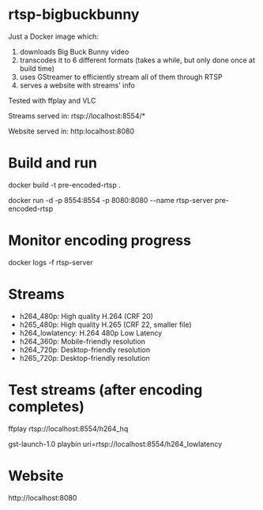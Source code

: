 
# rtsp-bigbuckbunny

Just a Docker image which:

1. downloads Big Buck Bunny video
2. transcodes it to 6 different formats (takes a while, but only done once at build time)
3. uses GStreamer to efficiently stream all of them through RTSP
4. serves a website with streams' info

Tested with ffplay and VLC

Streams served in: rtsp://localhost:8554/*

Website served in: http:localhost:8080

# Build and run

docker build -t pre-encoded-rtsp .

docker run -d -p 8554:8554 -p 8080:8080 --name rtsp-server pre-encoded-rtsp

# Monitor encoding progress

docker logs -f rtsp-server

# Streams

 - h264_480p: High quality H.264 (CRF 20) 
 - h265_480p: High quality H.265 (CRF 22, smaller file) 
 - h264_lowlatency: H.264 480p Low Latency
 - h264_360p: Mobile-friendly resolution
 - h264_720p: Desktop-friendly resolution 
 - h265_720p: Desktop-friendly resolution

# Test streams (after encoding completes)

ffplay rtsp://localhost:8554/h264_hq

gst-launch-1.0 playbin uri=rtsp://localhost:8554/h264_lowlatency

# Website

http://localhost:8080

